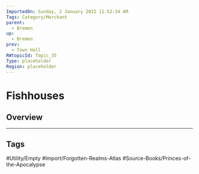 ```yaml
---
ImportedOn: Sunday, 2 January 2022 11:52:34 AM
Tags: Category/Merchant
parent:
  - Bremen
up:
  - Bremen
prev:
  - Town Hall
RWtopicId: Topic_35
Type: placeholder
Region: placeholder
---
```

# Fishhouses
## Overview

---
## Tags
#Utility/Empty #Import/Forgotten-Realms-Atlas #Source-Books/Princes-of-the-Apocalypse

